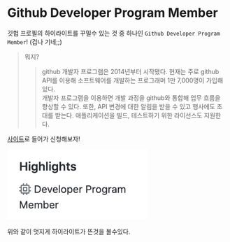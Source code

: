# Github Developer Program Member

깃헙 프로필의 하이라이트를 꾸밀수 있는 것 중 하나인 `Github Developer Program Member`! (겁나 기네;;)

> 뭐지?
>> github 개발자 프로그램은 2014년부터 시작됐다. 현재는 주로 github API를 이용해 소프트웨어를 개발하는 프로그래머 1만 7,000명이 가입해 있다.<br />개발자 프로그램을 이용하면 개발 과정을 github와 통합해 업무 흐름을 향상할 수 있다. 또한, API 변경에 대한 알림을 받을 수 있고 행사에도 초대를 받는다. 애플리케이션을 빌드, 테스트하기 위한 라이선스도 지원한다.

[사이트](https://developer.github.com/program/)로 들어가 신청해보자!

<img src="./images/githubDeveloper.png" width="320">

위와 같이 멋지게 하이라이트가 뜬것을 볼수있다.